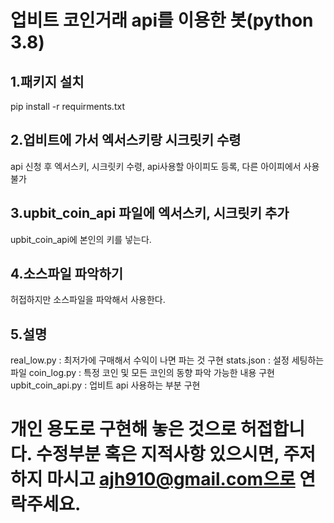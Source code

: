 # 업비트 코인거래 api를 이용한 봇(python 3.8)


## 1.패키지 설치 
pip install -r requirments.txt

## 2.업비트에 가서 엑서스키랑 시크릿키 수령
api 신청 후 엑서스키, 시크릿키 수령,
api사용할 아이피도 등록, 다른 아이피에서 사용불가

## 3.upbit_coin_api 파일에 엑서스키, 시크릿키 추가
upbit_coin_api에 본인의 키를 넣는다.

## 4.소스파일 파악하기
허접하지만 소스파일을 파악해서 사용한다.

## 5.설명
real_low.py : 최저가에 구매해서 수익이 나면 파는 것 구현
stats.json : 설정 세팅하는 파일
coin_log.py : 특정 코인 및 모든 코인의 동향 파악 가능한 내용 구현
upbit_coin_api.py : 업비트 api 사용하는 부분 구현

# 개인 용도로 구현해 놓은 것으로 허접합니다. 수정부분 혹은 지적사항 있으시면, 주저하지 마시고 ajh910@gmail.com으로 연락주세요.